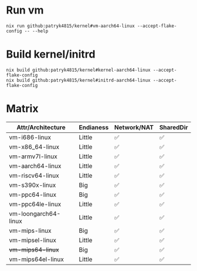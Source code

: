 
# Run vm
```
nix run github:patryk4815/kernel#vm-aarch64-linux --accept-flake-config -- --help
```

# Build kernel/initrd
```
nix build github:patryk4815/kernel#kernel-aarch64-linux --accept-flake-config
nix build github:patryk4815/kernel#initrd-aarch64-linux --accept-flake-config
```

# Matrix
| Attr/Architecture    | Endianess | Network/NAT | SharedDir |
|----------------------|-----------|-------------|------------|
| vm-i686-linux        | Little    | ✅          | ✅         |
| vm-x86_64-linux      | Little    | ✅          | ✅         |
| vm-armv7l-linux      | Little    | ✅          | ✅         |
| vm-aarch64-linux     | Little    | ✅          | ✅         |
| vm-riscv64-linux     | Little    | ✅          | ✅         |
| vm-s390x-linux       | Big       | ✅          | ✅         |
| vm-ppc64-linux       | Big       | ✅          | ✅         |
| vm-ppc64le-linux     | Little    | ✅          | ✅         |
| vm-loongarch64-linux | Little    | ✅          | ✅         |
| vm-mips-linux        | Big       | ✅          | ✅         |
| vm-mipsel-linux      | Little    | ✅          | ✅         |
| ~~vm-mips64-linux~~  | Big       | ✅          | ✅         |
| vm-mips64el-linux    | Little    | ✅          | ✅         |
